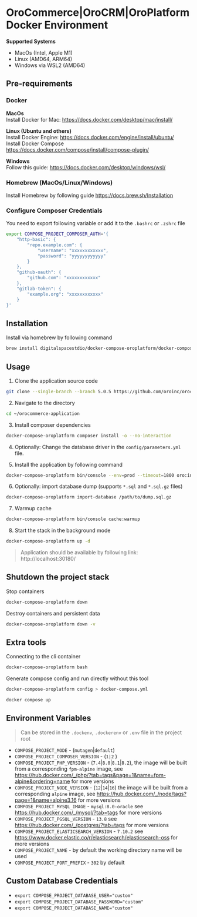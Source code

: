 # OroCommerce|OroCRM|OroPlatform Docker Environment

**Supported Systems**
* MacOs (Intel, Apple M1)
* Linux (AMD64, ARM64)
* Windows via WSL2 (AMD64)

## Pre-requirements
### Docker
**MacOs**  
Install Docker for Mac: https://docs.docker.com/desktop/mac/install/  

**Linux (Ubuntu and others)**  
Install Docker Engine: https://docs.docker.com/engine/install/ubuntu/  
Install Docker Compose https://docs.docker.com/compose/install/compose-plugin/

**Windows**  
Follow this guide: https://docs.docker.com/desktop/windows/wsl/  

### Homebrew (MacOs/Linux/Windows)
Install Homebrew by following guide https://docs.brew.sh/Installation

### Configure Composer Credentials
You need to export following variable or add it to the `.bashrc` or `.zshrc` file
```bash
export COMPOSE_PROJECT_COMPOSER_AUTH='{
    "http-basic": {
        "repo.example.com": {
            "username": "xxxxxxxxxxxx",
            "password": "yyyyyyyyyyyy"
        }
    },
    "github-oauth": {
        "github.com": "xxxxxxxxxxxx"
    },
    "gitlab-token": {
        "example.org": "xxxxxxxxxxxx"
    }
}'
```

## Installation
Install via homebrew by following command
```bash
brew install digitalspacestdio/docker-compose-oroplatform/docker-compose-oroplatform
```

## Usage
1. Clone the application source code
```bash
git clone --single-branch --branch 5.0.5 https://github.com/oroinc/orocommerce-application.git ~/orocommerce-application
```

2. Navigate to the directory
```bash
cd ~/orocommerce-application
```

3. Install composer dependencies
```bash
docker-compose-oroplatform composer install -o --no-interaction
```

4. Optionally: Change the database driver in the `config/parameters.yml` file. 

5. Install the application by following command
```bash
docker-compose-oroplatform bin/console --env=prod --timeout=1800 oro:install --language=en --formatting-code=en_US --organization-name='Acme Inc.' --user-name=admin --user-email=admin@example.com --user-firstname=John --user-lastname=Doe --user-password='$ecretPassw0rd' --application-url='http://localhost:30180/' --sample-data=y
```

6. Optionally: import database dump (supports `*.sql` and `*.sql.gz` files)
```bash
docker-compose-oroplatform import-database /path/to/dump.sql.gz
```

7. Warmup cache
```bash
docker-compose-oroplatform bin/console cache:warmup
```

8. Start the stack in the background mode
```bash
docker-compose-oroplatform up -d
```

> Application should be available by following link: http://localhost:30180/


## Shutdown the project stack

Stop containers
```bash
docker-compose-oroplatform down
```

Destroy containers and persistent data
```bash
docker-compose-oroplatform down -v
```

## Extra tools
Connecting to the cli container
```bash
docker-compose-oroplatform bash
```

Generate compose config and run directly without this tool
```bash
docker-compose-oroplatform config > docker-compose.yml
```
```bash
docker compose up
```

## Environment Variables
> Can be stored in the `.dockenv`, `.dockerenv` or `.env` file in the project root
* `COMPOSE_PROJECT_MODE` - (`mutagen`|`default`)
* `COMPOSE_PROJECT_COMPOSER_VERSION` - (`1|2` )
* `COMPOSE_PROJECT_PHP_VERSION` - (`7.4`|`8.0`|`8.1`|`8.2`), the image will be built from a corresponding `fpm-alpine` image, see https://hub.docker.com/_/php/?tab=tags&page=1&name=fpm-alpine&ordering=name for more versions
* `COMPOSE_PROJECT_NODE_VERSION` - (`12`|`14`|`16`) the image will be built from a corresponding `alpine` image, see https://hub.docker.com/_/node/tags?page=1&name=alpine3.16 for more versions
* `COMPOSE_PROJECT_MYSQL_IMAGE` - `mysql:8.0-oracle` see https://hub.docker.com/_/mysql/?tab=tags for more versions
* `COMPOSE_PROJECT_PGSQL_VERSION` - `13.8` see https://hub.docker.com/_/postgres/?tab=tags for more versions
* `COMPOSE_PROJECT_ELASTICSEARCH_VERSION` - `7.10.2` see https://www.docker.elastic.co/r/elasticsearch/elasticsearch-oss for more versions
* `COMPOSE_PROJECT_NAME` - by default the working directory name will be used
* `COMPOSE_PROJECT_PORT_PREFIX` - `302` by default

## Custom Database Credentials 
* `export COMPOSE_PROJECT_DATABASE_USER="custom"`
* `export COMPOSE_PROJECT_DATABASE_PASSWORD="custom"`
* `export COMPOSE_PROJECT_DATABASE_NAME="custom"`
